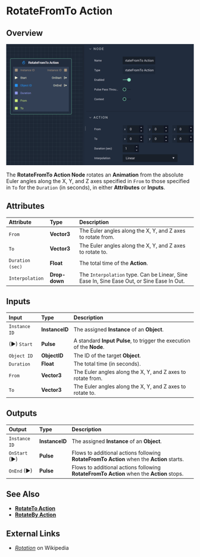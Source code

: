 # RotateFromTo Action

## Overview

![The RotateFromTo Action Node.](../../.gitbook/assets/rotatefromtoaction.png)

The **RotateFromTo Action Node** rotates an **Animation** from the absolute Euler angles along the X, Y, and Z axes specified in `From` to those specified in `To` for the `Duration` \(in seconds\), in either **Attributes** or **Inputs**.

## Attributes

| Attribute | Type | Description |
| :--- | :--- | :--- |
| `From` | **Vector3** | The Euler angles along the X, Y, and Z axes to rotate from. |
| `To` | **Vector3** | The Euler angles along the X, Y, and Z axes to rotate to. |
| `Duration (sec)` | **Float** | The total time of the **Action**. |
| `Interpolation` | **Drop-down** | The `Interpolation` type. Can be Linear, Sine Ease In, Sine Ease Out, or Sine Ease In Out. |

## Inputs

| Input | Type | Description |
| :--- | :--- | :--- |
| `Instance ID` | **InstanceID** | The assigned **Instance** of an **Object**. |
| \(►\) `Start` | **Pulse** | A standard **Input Pulse**, to trigger the execution of the **Node**. |
| `Object ID` | **ObjectID** | The ID of the target **Object**. |
| `Duration` | **Float** | The total time \(in seconds\). |
| `From` | **Vector3** | The Euler angles along the X, Y, and Z axes to rotate from. |
| `To` | **Vector3** | The Euler angles along the X, Y, and Z axes to rotate to. |

## Outputs

| Output | Type | Description |
| :--- | :--- | :--- |
| `Instance ID` | **InstanceID** | The assigned **Instance** of an **Object**. |
| `OnStart` \(►\) | **Pulse** | Flows to additional actions following **RotateFromTo Action** when the **Action** starts. |
| `OnEnd` \(►\) | **Pulse** | Flows to additional actions following **RotateFromTo Action** when the **Action** stops. |

## See Also

* [**RotateTo Action**](rotatetoaction.md)
* [**RotateBy Action**](rotatebyaction.md)

## External Links

* [_Rotation_](https://en.wikipedia.org/wiki/Euler_angles) on Wikipedia

